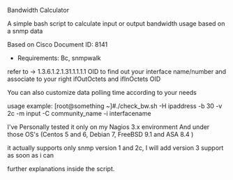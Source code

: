 Bandwidth Calculator


A simple bash script to calculate input or output bandwidth usage based on a snmp data

Based on Cisco Document ID: 8141

- Requirements: Bc, snmpwalk 

 refer to -> 1.3.6.1.2.1.31.1.1.1.1 OID to find out your interface name/number and associate to your right 
 ifOutOctets and ifInOctets OID 

 You can also customize data polling time according to your needs 

usage example: 
[root@something ~]#./check_bw.sh -H ipaddress -b 30 -v 2c -m input -C community_name -i interfacename

I've Personally tested it only on my Nagios 3.x environment
And under those OS's (Centos 5 and 6, Debian 7, FreeBSD 9.1 and ASA 8.4 )

it actually supports only snmp version 1 and 2c, 
I will add version 3 support as soon as i can 

further explanations inside the script.
